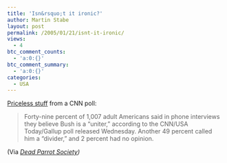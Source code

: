 ```yaml
---
title: 'Isn&rsquo;t it ironic?'
author: Martin Stabe
layout: post
permalink: /2005/01/21/isnt-it-ironic/
views:
  - 4
btc_comment_counts:
  - 'a:0:{}'
btc_comment_summary:
  - 'a:0:{}'
categories:
  - USA
---
```

[Priceless stuff][1] from a CNN poll:

> Forty-nine percent of 1,007 adult Americans said in phone interviews they believe Bush is a &ldquo;uniter,&rdquo; according to the CNN/USA Today/Gallup poll released Wednesday. Another 49 percent called him a &ldquo;divider,&rdquo; and 2 percent had no opinion.

(Via *[Dead Parrot Society][2])*

 [1]: http://www.cnn.com/2005/ALLPOLITICS/01/19/poll/index.html
 [2]: http://www.deadparrots.net/archives/politics/0501uniter_or_divider.html